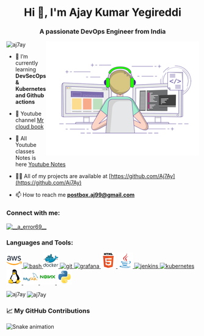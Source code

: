 <h1 align="center">Hi 👋, I'm Ajay Kumar Yegireddi</h1>
<h3 align="center">A passionate DevOps Engineer from India</h3>
<img align="right" alt="Coding" width="400" src="https://raw.githubusercontent.com/devSouvik/devSouvik/master/gif3.gif">
<p align="left"> <img src="https://komarev.com/ghpvc/?username=aj7ay&label=Profile%20views&color=0e75b6&style=flat" alt="aj7ay" /> </p>

- 🌱 I’m currently learning **DevSecOps & Kubernetes and Github actions**

- 👯 Youtube channel [Mr cloud book](https://www.youtube.com/@mr.cloudbook)

- 🤝 All Youtube classes Notes is here [Youtube Notes](https://github.com/Aj7Ay/youtube_notes.git)

- 👨‍💻 All of my projects are available at [https://github.com/Aj7Ay](https://github.com/Aj7Ay)

- 📫 How to reach me **postbox.aj99@gmail.com**

<h3 align="left">Connect with me:</h3>
<p align="left">
<a href="https://instagram.com/__a_error69__" target="blank"><img align="center" src="https://raw.githubusercontent.com/rahuldkjain/github-profile-readme-generator/master/src/images/icons/Social/instagram.svg" alt="__a_error69__" height="30" width="40" /></a>
</p>

<h3 align="left">Languages and Tools:</h3>
<p align="left"> <a href="https://aws.amazon.com" target="_blank" rel="noreferrer"> <img src="https://raw.githubusercontent.com/devicons/devicon/master/icons/amazonwebservices/amazonwebservices-original-wordmark.svg" alt="aws" width="40" height="40"/> </a> <a href="https://www.gnu.org/software/bash/" target="_blank" rel="noreferrer"> <img src="https://www.vectorlogo.zone/logos/gnu_bash/gnu_bash-icon.svg" alt="bash" width="40" height="40"/> </a> <a href="https://www.docker.com/" target="_blank" rel="noreferrer"> <img src="https://raw.githubusercontent.com/devicons/devicon/master/icons/docker/docker-original-wordmark.svg" alt="docker" width="40" height="40"/> </a> <a href="https://git-scm.com/" target="_blank" rel="noreferrer"> <img src="https://www.vectorlogo.zone/logos/git-scm/git-scm-icon.svg" alt="git" width="40" height="40"/> </a> <a href="https://grafana.com" target="_blank" rel="noreferrer"> <img src="https://www.vectorlogo.zone/logos/grafana/grafana-icon.svg" alt="grafana" width="40" height="40"/> </a> <a href="https://www.w3.org/html/" target="_blank" rel="noreferrer"> <img src="https://raw.githubusercontent.com/devicons/devicon/master/icons/html5/html5-original-wordmark.svg" alt="html5" width="40" height="40"/> </a> <a href="https://www.java.com" target="_blank" rel="noreferrer"> <img src="https://raw.githubusercontent.com/devicons/devicon/master/icons/java/java-original.svg" alt="java" width="40" height="40"/> </a> <a href="https://www.jenkins.io" target="_blank" rel="noreferrer"> <img src="https://www.vectorlogo.zone/logos/jenkins/jenkins-icon.svg" alt="jenkins" width="40" height="40"/> </a> <a href="https://kubernetes.io" target="_blank" rel="noreferrer"> <img src="https://www.vectorlogo.zone/logos/kubernetes/kubernetes-icon.svg" alt="kubernetes" width="40" height="40"/> </a> <a href="https://www.linux.org/" target="_blank" rel="noreferrer"> <img src="https://raw.githubusercontent.com/devicons/devicon/master/icons/linux/linux-original.svg" alt="linux" width="40" height="40"/> </a> <a href="https://www.mysql.com/" target="_blank" rel="noreferrer"> <img src="https://raw.githubusercontent.com/devicons/devicon/master/icons/mysql/mysql-original-wordmark.svg" alt="mysql" width="40" height="40"/> </a> <a href="https://www.nginx.com" target="_blank" rel="noreferrer"> <img src="https://raw.githubusercontent.com/devicons/devicon/master/icons/nginx/nginx-original.svg" alt="nginx" width="40" height="40"/> </a> <a href="https://www.python.org" target="_blank" rel="noreferrer"> <img src="https://raw.githubusercontent.com/devicons/devicon/master/icons/python/python-original.svg" alt="python" width="40" height="40"/> </a> </p>

<p><img align="left" src="https://github-readme-stats.vercel.app/api/top-langs?username=aj7ay&show_icons=true&locale=en&layout=compact" alt="aj7ay" /></p>

<p>&nbsp;<img align="center" src="https://github-readme-stats.vercel.app/api?username=aj7ay&show_icons=true&locale=en" alt="aj7ay" /></p>

### 📈 My GitHub Contributions
![Snake animation](https://github.com/Aj7Ay/Aj7Ay/blob/output/github-contribution-grid-snake.svg)

